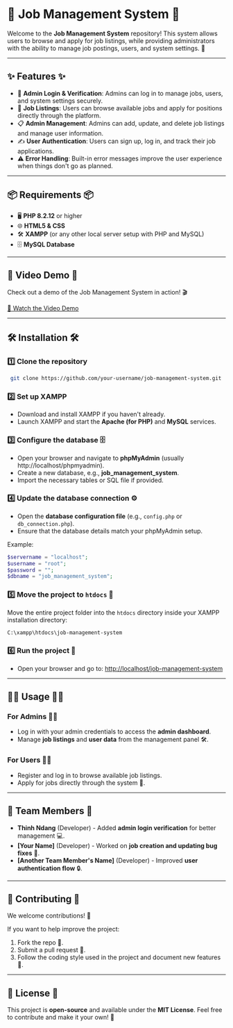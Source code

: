 # 🚀 Job Management System 📝

Welcome to the **Job Management System** repository! This system allows users to browse and apply for job listings, while providing administrators with the ability to manage job postings, users, and system settings. 🎯

---

## ✨ Features ✨

- 🔐 **Admin Login & Verification**: Admins can log in to manage jobs, users, and system settings securely.
- 💼 **Job Listings**: Users can browse available jobs and apply for positions directly through the platform.
- 📋 **Admin Management**: Admins can add, update, and delete job listings and manage user information.
- ✍️ **User Authentication**: Users can sign up, log in, and track their job applications.
- ⚠️ **Error Handling**: Built-in error messages improve the user experience when things don't go as planned.

---

## 📦 Requirements 📦

- 🖥 **PHP 8.2.12** or higher
- 🌐 **HTML5 & CSS**
- 🛠 **XAMPP** (or any other local server setup with PHP and MySQL)
- 🗄 **MySQL Database**

---

## 🎥 Video Demo 🎥

Check out a demo of the Job Management System in action! 🎬

[🔗 Watch the Video Demo](https://link-to-your-video-demo.com)

---

## 🛠️ Installation 🛠️

### 1️⃣ Clone the repository

```bash
 git clone https://github.com/your-username/job-management-system.git
```

### 2️⃣ Set up XAMPP

- Download and install XAMPP if you haven't already.
- Launch XAMPP and start the **Apache (for PHP)** and **MySQL** services.

### 3️⃣ Configure the database 🗄

- Open your browser and navigate to **phpMyAdmin** (usually http://localhost/phpmyadmin).
- Create a new database, e.g., **job_management_system**.
- Import the necessary tables or SQL file if provided.

### 4️⃣ Update the database connection ⚙️

- Open the **database configuration file** (e.g., `config.php` or `db_connection.php`).
- Ensure that the database details match your phpMyAdmin setup.

Example:

```php
$servername = "localhost";
$username = "root";
$password = "";
$dbname = "job_management_system";
```

### 5️⃣ Move the project to `htdocs` 📂

Move the entire project folder into the `htdocs` directory inside your XAMPP installation directory:

```bash
C:\xampp\htdocs\job-management-system
```

### 6️⃣ Run the project 🚀

- Open your browser and go to: [http://localhost/job-management-system](http://localhost/job-management-system)

---

## 🏃‍♂️ Usage 🏃‍♂️

### For Admins 👨‍💻
- Log in with your admin credentials to access the **admin dashboard**.
- Manage **job listings** and **user data** from the management panel 🛠️.

### For Users 👩‍💼
- Register and log in to browse available job listings.
- Apply for jobs directly through the system 📄.

---

## 👥 Team Members 👥

- **Thinh Ndang** (Developer) - Added **admin login verification** for better management 💻.
- **[Your Name]** (Developer) - Worked on **job creation and updating bug fixes** 🐞.
- **[Another Team Member's Name]** (Developer) - Improved **user authentication flow** 🔒.

---

## 🤝 Contributing 🤝

We welcome contributions! 🌱

If you want to help improve the project:

1. Fork the repo 🍴.
2. Submit a pull request 📩.
3. Follow the coding style used in the project and document new features 📝.

---

## 📜 License 📜

This project is **open-source** and available under the **MIT License**. Feel free to contribute and make it your own! 🙌

